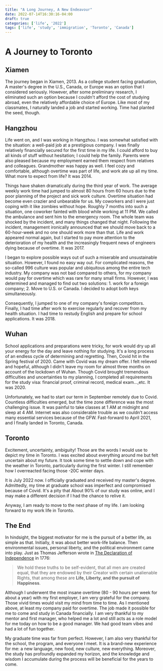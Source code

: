 ```yaml
---
title: "A Long Journey, A New Endeavour"
date: 2022-07-14T16:30:16-04:00
draft: true
categories: ['life', '2022']
tags: ['life', 'study', 'immigration', 'Toronto', 'Canada']
---
```


# A Journey to Toronto

## Xiamen
The journey began in Xiamen, 2013. As a college student facing graduation, A master's degree in the U.S., 
Canada, or Europe was an option that I considered seriously. However, after some preliminary research, 
I eliminated such an option because I couldn't afford the cost of studying abroad, even the 
relatively affordable choice of Europe. Like most of my classmates, I naturally landed a job 
and started working. Time had planted the seed, though.


## Hangzhou
Life went on,  and I was working in Hangzhou. I was somewhat satisfied with the situation:
a well-paid job at a prestigious company. I was finally relatively financially secured for the first time
in my life. I could afford to buy all kinds of stuff without hesitation; I could help the family. Parents
were also pleased because my employment earned them respect from relatives and colleagues. Grandmother was 
happy as well. I feel cozy and comfortable, although overtime was part of life, and work ate up all my time. 
What more to expect from life? It was 2014.

Things have shaken dramatically during the third year of work. The average weekly work time had jumped to almost 80 hours from 60 hours due to the poor
planning of the project and sick work culture. Overtime situation had become even crazier and unbearable
for us. My coworkers and I were just coping with it like zombies without hope. Roughly 7 months
into such a situation, one coworker fainted with blood while working at 11 PM. We called
the ambulance and sent him to the emergency room. The whole team was shocked by the incident, and many things
changed that night. Following the incident, management ironically announced that we should 
move back to a 60-hour-week and no one should work more than that. Life and work appeared 
normal again, but I started to pay more attention to the deterioration of my health and the increasingly frequent 
news of engineers dying because of overtime. It was 2017.

I began to explore possible ways out of such a miserable and unsustainable situation. However, I found no
easy way out. For complicated reasons, the so-called 996 culture was popular and ubiquitous among the entire tech industry. 
My company was not bad compared to others, for my company would pay for overtime which was rare
for many small firms. However, I was determined and managed to find out two solutions: 1. work for
a foreign company; 2. Move to U.S. or Canada. I decided to adopt both keys simultaneously. 

Consequently, I jumped to one of my company's foreign competitors. Finally, I had time after work to exercise regularly and recover from my health situation. I had time to restudy English
and prepare for school applications. It was 2018.


## Wuhan
School applications and preparations were tricky, for work would dry up all your energy for the day and leave nothing for studying.
It's a long process of an endless cycle of determining and regretting. Then, Covid hit in the Spring festival of 2020. Came with Covid was my dream offer. 
I felt relieved and hopeful, although I didn't leave my room for almost three months on account of the lockdown of Wuhan. 
Though Covid brought tremendous difficulties and uncertainties to my planning, I completed all requirements for
the study visa: financial proof, criminal record, medical exam…,etc. It was 2020.

Unfortunately,  we had to start our term in September remotely due to Covid. Countless difficulties emerged, but 
the time zone difference was the most challenging issue. It was painful to take classes at 1 AM at midnight and sleep at 4 AM.
Internet was also considerable trouble as we couldn’t access many essential services because of the GFW. Fast-forward to April 2021, and I
finally landed in Toronto, Canada.

## Toronto
Excitement, uncertainty, ambiguity! Those are the words I would use to depict my time in Toronto. I was excited
about everything around me but felt uncertain about my future. It took some time to settle down and cope with
the weather in Toronto, particularly during the first winter. I still remember how I overreacted facing
those -20C winter days. 

It is July 2022 now. I officially graduated and received my master's degree. Admittedly, my time at graduate school was imperfect and compromised because of Covid. It's a pity that About 
90% of our study was online, and I may make a different decision if I had the chance to relive it.

Anyway, I am ready to move to the next phase of my life. I am looking forward to my work life in Toronto. 

## The End
In hindsight, the biggest motivator for me is the pursuit of a better life, as simple as that. Initially, it was
about better work-life balance. Then environmental issues, personal liberty, and the political environment came into
play. Just as Thomas Jefferson wrote in [The Declaration of Independence](https://www.ushistory.org/declaration/document/) in 1776:
>We hold these truths to be self-evident, that all men are created equal, that they are endowed by their Creator
> with certain unalienable Rights, that among these are **Life, Liberty, and the pursuit of Happiness**.

Although I underwent the most insane overtime (80 - 90 hours per week for about a year) with my first employer, I am very grateful
for the company. Those vivid times would visit my mind from time to time. As I mentioned above, at least my company paid for overtime. 
The job made it possible for me to come and study in Canada financially. I am very thankful to my mentor and 
first manager, who helped me a lot and still acts as a role model for me today on how to be a good manager. 
We had good team vibes and had a lot of fun together.

My graduate time was far from perfect. However, I am also very thankful for the school, the program, and everyone
I meet. It is a brand-new experience for me: a new language, new food, new culture, new everything. Moreover,
the study has profoundly expanded my horizon, and the knowledge and wisdom I accumulate during the process will be
beneficial for the years to come.


